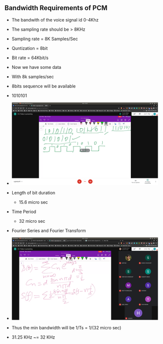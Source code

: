 ## Bandwidth Requirements of PCM
- The bandwith of the voice signal id 0-4Khz
- The sampling rate should be > 8KHz
- Sampling rate = 8K Samples/Sec
- Quntization = 8bit
- Bit rate = 64Kbit/s

- Now we have some data
 - With 8k samples/sec
 - 8bits sequence will be available
 - 1010101
 - ![representation](representation.jpg)

- Length of bit duration
  - 15.6 micro sec

- Time Period
  - 32 micro sec

- Fourier Series and Fourier Transform
- ![fo](fo.jpg)
- Thus the min bandwidth will be 1/Ts = 1/(32 micro sec)
- 31.25 KHz ~= 32 KHz
